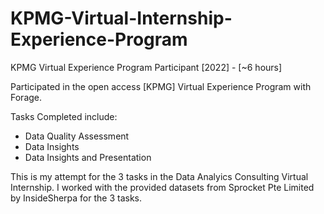 # KPMG-Virtual-Internship-Experience-Program

KPMG Virtual Experience Program Participant [2022] - [~6 hours]

Participated in the open access [KPMG] Virtual Experience Program with Forage.

Tasks Completed include:
- Data Quality Assessment
- Data Insights
- Data Insights and Presentation

This is my attempt for the 3 tasks in the Data Analyics Consulting Virtual Internship. 
I worked with the provided datasets from Sprocket Pte Limited by InsideSherpa for the 3 tasks.
